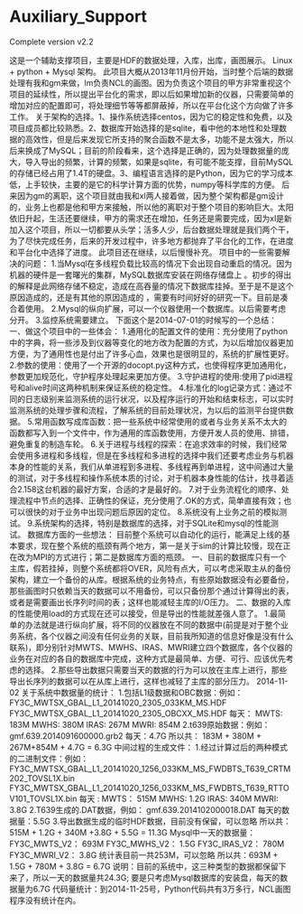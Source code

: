 # Auxiliary_Support
Complete version v2.2

这是一个辅助支撑项目，主要是HDF的数据处理，入库，出库，画图展示。 Linux + python + Mysql 架构。
此项目大概从2013年11月份开始，当时整个后端的数据处理有我和gm来做，lm负责NCL的画图。因为负责这个项目的甲方非常重视这个项目的延续性，所以提出平台化的需求，即以后如果增加新的仪器，只需要简单的增加对应的配置即可，将处理细节等等都屏蔽掉，所以在平台化这个方向做了许多工作。 关于架构的选择。1、操作系统选择centos，因为它的稳定性和免费，以及项目成员都比较熟悉。2、数据库开始选择的是sqlite，看中他的本地性和处理数据的高效性，但是后来发现它所支持的聚合函数不是太多，功能不是太强大，所以后来换成了MySQL；目前的阶段看来，这个选择是正确的，因为处理数据量的庞大，导入导出的频繁，计算的频繁，如果是sqlite，有可能不能支撑，目前MySQL的存储已经占用了1.4T的硬盘。3、编程语言选择的是Python，因为它的学习成本低，上手较快，主要的是它的科学计算方面的优势，numpy等科学库的方便。 后来因为gm的离职，这个项目就由我和xl两人接着做，因为整个架构都是gm设计的，业务上也都是他和甲方来接触，所以他的离职对于整个项目的影响巨大。太阳依旧升起，生活还要继续，甲方的需求还在增加，任务还是需要完成，因为xl是新加入这个项目，所以一切都要从头学；活多人少，后台数据处理就是我们两个干，为了尽快完成任务，后来的开发过程中，许多地方都抛弃了平台化的工作，在进度和平台化中选择了进度。 此项目还在继续，以后慢慢补充。
项目中的一些需要解决的问题： 1.当Mysql在多线程负载比较高的情况下会出现自动重启的情况。因为机器的硬件是一套曙光的集群，MySQL数据库安装在网络存储盘上 。初步的得出的解释是此网络存储不稳定，造成在高吞量的情况下数据库挂掉。至于是不是这个原因造成的，还是有其他的原因造成的 ，需要有时间好好的研究一下。目前是凑合着使用。 2.Mysql的纵向扩展，可以一个仪器使用一个数据库。以后需要考虑分开。 3.监控系统需要建立。
下面这个是2014-07-01的时候写的一个总结：
一、做这个项目中的一些体会： 1.通用化的配置文件的使用：充分使用了python中的字典，将一些涉及到仪器等变化的地方改为配置的方式，为以后增加仪器更加方便，为了通用性也是付出了许多心血，效果也是很明显的，系统的扩展性更好。 2.参数的使用：使用了一个开源的docopt.py这种方式，也使得程序更加通用化，参数更加规范化，守护程序处理起来更加方便。 3.守护进程的使用:使用了pid进程号和alive时间这两种机制来保证系统的稳定性。 4.标准化的log记录方式：通过不同的日志级别来监测系统的运行状况，以及程序运行的开始和结束标志，可以实时监测系统的处理步骤和流程，了解系统的目前处理状况，为以后的监测平台提供数据。 5.常用函数写成库函数：把一些系统中经常使用的或者与业务关系不太大的函数都写入到一个文件中，作为通用的库函数使用，方便开发人员的使用、排错，避免重复的制造车轮。 6.关于进程与线程的探索：在追求效率的时候，我们经常会使用多进程和多线程，但是在多线程和多进程的选择中我们还要考虑业务与机器本身的性能的关系，我们从单进程到多进程、多线程再到单进程，这中间通过大量的测试，对于多线程和操作系统本质的讨论，对于机器本身性能的估计，找寻着适合2.158这台机器的最好方案，合适的才是最好的。 7.对于业务流程化的顺序、处理流程中节点的选择、正确性的保证，充分使用了.OK的方式，简单直接有效；也可以很快的对于业务中出现问题后原因的定位。 8.系统没有上业务之前的模拟测试。 9.系统架构的选择，特别是数据库的选择，对于SQLite和mysql的性能测试。
数据库方面的一些想法： 目前整个系统可以自动化的运行，能满足上线的基本要求，现在整个系统的瓶颈有两个地方，第一是关于sim的计算比较慢，现在正在改为MPI的方式进行；第二是数据库方面的瓶颈。
一、目前的数据库只有一个主库，假若挂掉，则整个系统都将OVER，风险有点大，可以考虑采取主从的备份架构，建立一个备份的从库。根据系统的业务特点，有些原始数据没有必要备份，那些画图时只依赖当天的数据可以不用备份，可以只备份那个通过计算得出的表，或者是需要画出长序列时间的表；这样也能减轻主库的I/O压力。 二、数据的入库的性能使用load的方式现在还可以接受，但是导出的性能就差强人意了。 1.最简单的办法就是进行纵向扩展，将不同的仪器放在不同的数据中(前提是对于整个业务系统，各个仪器之间没有任何业务的关联，目前我所知道的信息好像是没有什么联系)，即分别针对MWTS、MWHS、IRAS、MWRI建立四个数据库，各个仪器的业务在对应的各自的数据库中完成，这种方式是最简单、方便、可行、应该优先考虑的选择。 2.那些导出数据只需要当天的数据的行为可以放在主库上进行，那些导出长序列的数据可以在从库上进行，这样也减轻了主库的部分压力。
2014-11-02 关于系统中数据量的统计：
1.包括L1级数据和OBC数据：例如： FY3C_MWTSX_GBAL_L1_20141020_2305_033KM_MS.HDF FY3C_MWTSX_GBAL_L1_20141020_2305_OBCXX_MS.HDF 每天： MWTS: 183M
MWHS: 380M IRAS: 267M
MWRI: 854M 2.t639原始数据：例如： gmf.639.2014091600000.grb2 每天：4.7G
所以共： 183M + 380M + 267M+854M + 4.7G = 6.3G
中间过程的生成文件： 1.经过计算过后的两种模式的二进制文件：例如： FY3C_MWTSX_GBAL_L1_20141020_1256_033KM_MS_FWDBTS_T639_CRTM202_TOVSL1X.bin FY3C_MWTSX_GBAL_L1_20141020_1256_033KM_MS_FWDBTS_T639_RTTOV101_TOVSL1X.bin 每天 : MWTS： 515M MWHS: 1.2G IRAS: 340M MWRI: 3.8G 2.T639生成的.DAT数据，例如： gmf.639.2014102000018.DAT 每天的数据量：5.5G 3.导出数据生成的临时HDF数据，目前没有保留，可以忽略 所以共：515M + 1.2G + 340M +3.8G + 5.5G = 11.3G
Mysql中一天的数据量： FY3C_MWTS_V2： 693M FY3C_MWHS_V2： 1.5G FY3C_IRAS_V2： 780M FY3C_MWRI_V2： 3.8G 统计表目前一共253M，可以忽略 所以共：693M + 1.5G + 780M + 3.8G = 6.7G
说明：目前的系统中，这三种类型的数据都保留下来了，所以一天的数据量共24.3G; 要是只考虑Mysql数据库的安装盘，每天的数据量为6.7G
代码量统计：到2014-11-25号，Python代码共有3万多行，NCL画图程序没有统计在内。
